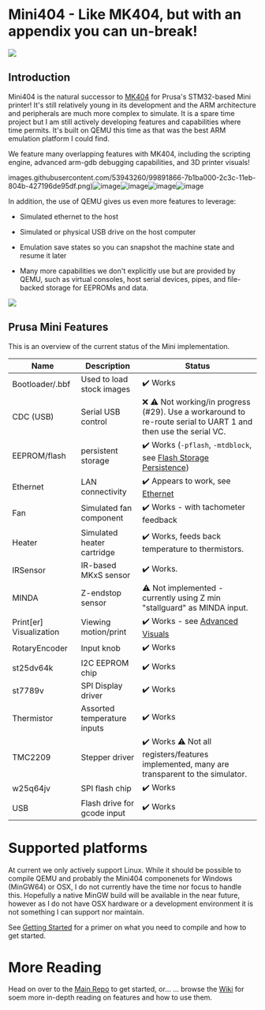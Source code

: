 # Mini404 - Like MK404, but with an appendix you can un-break!

![](https://raw.githubusercontent.com/wiki/vintagepc/MINI404/images/Line.png)

## Introduction

Mini404 is the natural successor to [MK404](https://vintagepc.github.io/MINI404/) for Prusa's STM32-based Mini printer! It's still relatively young in its development and the ARM architecture and peripherals are much more complex to simulate. It is a spare time project but I am still actively developing features and capabilities where time permits. It's built on QEMU this time as that was the best ARM emulation platform I could find.

We feature many overlapping features with MK404, including the scripting engine, advanced arm-gdb debugging capabilities, and 3D printer visuals!

images.githubusercontent.com/53943260/99891866-7b1ba000-2c3c-11eb-804b-427196de95df.png)![image](https://user-images.githubusercontent.com/53943260/99891868-8242ae00-2c3c-11eb-91fd-7bab7657e3ee.png)![image](https://user-images.githubusercontent.com/53943260/101267602-70770580-3728-11eb-97f5-f6258eec8e11.png)![image](https://user-images.githubusercontent.com/53943260/101993374-12967080-3c88-11eb-915a-82a25005cbed.png)![image](https://user-images.githubusercontent.com/53943260/104094225-76975f00-525d-11eb-8bba-1d2388fc085d.png)

In addition, the use of QEMU gives us even more features to leverage:

- Simulated ethernet to the host

- Simulated or physical USB drive on the host computer

- Emulation save states so you can snapshot the machine state and resume it later

- Many more capabilities we don't explicitly use but are provided by QEMU, such as virtual consoles, host serial devices, pipes, and file-backed storage for EEPROMs and data. 

![](https://raw.githubusercontent.com/wiki/vintagepc/MINI404/images/3D_model.png)

## Prusa Mini Features 

This is an overview of the current status of the Mini implementation. 

Name|Description|Status 
----|-----------|------
Bootloader/.bbf| Used to load stock images | ✔️ Works
CDC (USB) | Serial USB control | ❌ ⚠ Not working/in progress (#29). Use a workaround to re-route serial to UART 1 and then use the serial VC. 
EEPROM/flash | persistent storage|  ✔️ Works (`-pflash`, `-mtdblock`, see [Flash Storage Persistence](/vintagepc/MINI404/wiki/Flash-Storage-Persistence))
Ethernet | LAN connectivity | ✔️ Appears to work, see [Ethernet](/vintagepc/MINI404/wiki/Ethernet)
Fan| Simulated fan component |✔️ Works - with tachometer feedback
Heater| Simulated heater cartridge | ✔️ Works, feeds back temperature to thermistors.
IRSensor| IR-based MKxS sensor | ✔️ Works.
MINDA| Z-endstop sensor |  ⚠ Not implemented - currently using Z min "stallguard" as MINDA input.
Print[er] Visualization |Viewing motion/print| ✔️ Works - see [Advanced Visuals](/vintagepc/MINI404/wiki/Advanced-Visuals)
RotaryEncoder| Input knob | ✔️ Works
st25dv64k| I2C EEPROM chip | ✔️ Works 
st7789v | SPI Display driver | ✔️ Works 
Thermistor| Assorted temperature inputs | ✔️ Works 
TMC2209| Stepper driver | ✔️ Works ⚠ Not all registers/features implemented, many are transparent to the simulator.
w25q64jv| SPI flash chip | ✔️ Works 
USB | Flash drive for gcode input | ✔️ Works 

# Supported platforms

At current we only actively support Linux. While it should be possible to compile QEMU and probably the Mini404 componenets for Windows (MinGW64) or OSX, I do not currently have the time nor focus to handle this. Hopefully a native MinGW build will be available in the near future, however as I do not have OSX hardware or a development environment it is not something I can support nor maintain. 

See [Getting Started](https://github.com/vintagepc/MINI404/wiki/Getting-Started) for a primer on what you need to compile and how to get started. 

# More Reading

Head on over to the [Main Repo](https://github.com/vintagepc/MINI404/tree/MINI404) to get started, or...
... browse the [Wiki](https://github.com/vintagepc/MINI404/wiki) for soem more in-depth reading on features and how to use them. 

